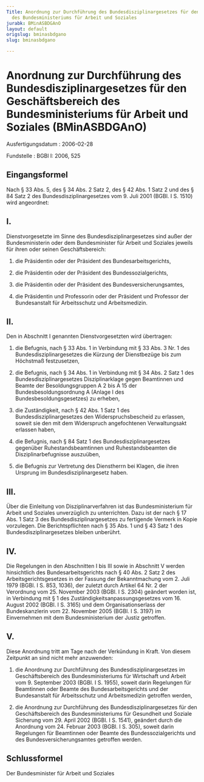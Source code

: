 ```yaml
---
Title: Anordnung zur Durchführung des Bundesdisziplinargesetzes für den Geschäftsbereich
  des Bundesministeriums für Arbeit und Soziales
jurabk: BMinASBDGAnO
layout: default
origslug: bminasbdgano
slug: bminasbdgano

---
```


# Anordnung zur Durchführung des Bundesdisziplinargesetzes für den Geschäftsbereich des Bundesministeriums für Arbeit und Soziales (BMinASBDGAnO)

Ausfertigungsdatum
:   2006-02-28

Fundstelle
:   BGBl I: 2006, 525

## Eingangsformel

Nach § 33 Abs. 5, des § 34 Abs. 2 Satz 2, des § 42 Abs. 1 Satz 2 und
des § 84 Satz 2 des Bundesdisziplinargesetzes vom 9. Juli 2001 (BGBl.
I S. 1510) wird angeordnet:

## I.

Dienstvorgesetzte im Sinne des Bundesdisziplinargesetzes sind außer
der Bundesministerin oder dem Bundesminister für Arbeit und Soziales
jeweils für ihren oder seinen Geschäftsbereich:

1.  die Präsidentin oder der Präsident des Bundesarbeitsgerichts,


2.  die Präsidentin oder der Präsident des Bundessozialgerichts,


3.  die Präsidentin oder der Präsident des Bundesversicherungsamtes,


4.  die Präsidentin und Professorin oder der Präsident und Professor der
    Bundesanstalt für Arbeitsschutz und Arbeitsmedizin.

## II.

Den in Abschnitt I genannten Dienstvorgesetzten wird übertragen:

1.  die Befugnis, nach § 33 Abs. 1 in Verbindung mit § 33 Abs. 3 Nr. 1 des
    Bundesdisziplinargesetzes die Kürzung der Dienstbezüge bis zum
    Höchstmaß festzusetzen,


2.  die Befugnis, nach § 34 Abs. 1 in Verbindung mit § 34 Abs. 2 Satz 1
    des Bundesdisziplinargesetzes Disziplinarklage gegen Beamtinnen und
    Beamte der Besoldungsgruppen A 2 bis A 15 der Bundesbesoldungsordnung
    A (Anlage I des Bundesbesoldungsgesetzes) zu erheben,


3.  die Zuständigkeit, nach § 42 Abs. 1 Satz 1 des
    Bundesdisziplinargesetzes den Widerspruchsbescheid zu erlassen, soweit
    sie den mit dem Widerspruch angefochtenen Verwaltungsakt erlassen
    haben,


4.  die Befugnis, nach § 84 Satz 1 des Bundesdisziplinargesetzes gegenüber
    Ruhestandsbeamtinnen und Ruhestandsbeamten die Disziplinarbefugnisse
    auszuüben,


5.  die Befugnis zur Vertretung des Dienstherrn bei Klagen, die ihren
    Ursprung im Bundesdisziplinargesetz haben.

## III.

Über die Einleitung von Disziplinarverfahren ist das Bundesministerium
für Arbeit und Soziales unverzüglich zu unterrichten. Dazu ist der
nach § 17 Abs. 1 Satz 3 des Bundesdisziplinargesetzes zu fertigende
Vermerk in Kopie vorzulegen. Die Berichtspflichten nach § 35 Abs. 1
und § 43 Satz 1 des Bundesdisziplinargesetzes bleiben unberührt.

## IV.

Die Regelungen in den Abschnitten I bis III sowie in Abschnitt V
werden hinsichtlich des Bundesarbeitsgerichts nach § 40 Abs. 2 Satz 2
des Arbeitsgerichtsgesetzes in der Fassung der Bekanntmachung vom 2.
Juli 1979 (BGBl. I S. 853, 1036), der zuletzt durch Artikel 64 Nr. 2
der Verordnung vom 25. November 2003 (BGBl. I S. 2304) geändert worden
ist, in Verbindung mit § 1 des Zuständigkeitsanpassungsgesetzes vom
16\. August 2002 (BGBl. I S. 3165) und dem Organisationserlass der
Bundeskanzlerin vom 22. November 2005 (BGBl. I S. 3197) im
Einvernehmen mit dem Bundesministerium der Justiz getroffen.

## V.

Diese Anordnung tritt am Tage nach der Verkündung in Kraft. Von diesem
Zeitpunkt an sind nicht mehr anzuwenden:

1.  die Anordnung zur Durchführung des Bundesdisziplinargesetzes im
    Geschäftsbereich des Bundesministeriums für Wirtschaft und Arbeit vom
    9\. September 2003 (BGBl. I S. 1955), soweit darin Regelungen für
    Beamtinnen oder Beamte des Bundesarbeitsgerichts und der Bundesanstalt
    für Arbeitsschutz und Arbeitsmedizin getroffen werden,


2.  die Anordnung zur Durchführung des Bundesdisziplinargesetzes für den
    Geschäftsbereich des Bundesministeriums für Gesundheit und Soziale
    Sicherung vom 29. April 2002 (BGBl. I S. 1541), geändert durch die
    Anordnung vom 24. Februar 2003 (BGBl. I S. 305), soweit darin
    Regelungen für Beamtinnen oder Beamte des Bundessozialgerichts und des
    Bundesversicherungsamtes getroffen werden.

## Schlussformel

Der Bundesminister für Arbeit und Soziales

